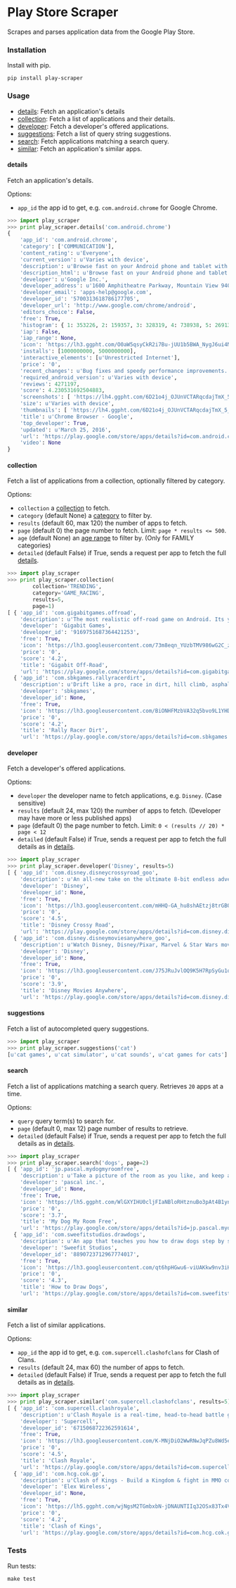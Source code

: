 # Play Store Scraper

Scrapes and parses application data from the Google Play Store.

### Installation

Install with pip.

```
pip install play-scraper
```

### Usage

* [details](#details): Fetch an application's details
* [collection](#collection): Fetch a list of applications and their details.
* [developer](#developer): Fetch a developer's offered applications.
* [suggestions](#suggestions): Fetch a list of query string suggestions.
* [search](#search): Fetch applications matching a search query.
* [similar](#similar): Fetch an application's similar apps.

#### details

Fetch an application's details.

Options:

* `app_id` the app id to get, e.g. `com.android.chrome` for Google Chrome.

```python
>>> import play_scraper
>>> print play_scraper.details('com.android.chrome')
{
    'app_id': 'com.android.chrome',
    'category': ['COMMUNICATION'],
    'content_rating': u'Everyone',
    'current_version': u'Varies with device',
    'description': u'Browse fast on your Android phone and tablet with the Google Chrome browser you love on desktop. Pick up where ...',
    'description_html': u'Browse fast on your Android phone and tablet with the Google Chrome browser you love on desktop. Pick up where you left off on your other devices with tab sync, search by voice, and save up to 50% of data usage while browsing. <br/>',
    'developer': u'Google Inc.',
    'developer_address': u'1600 Amphitheatre Parkway, Mountain View 94043',
    'developer_email': 'apps-help@google.com',
    'developer_id': '5700313618786177705',
    'developer_url': 'http://www.google.com/chrome/android',
    'editors_choice': False,
    'free': True,
    'histogram': { 1: 353226, 2: 159357, 3: 328319, 4: 738938, 5: 2691357},
    'iap': False,
    'iap_range': None,
    'icon': 'https://lh3.ggpht.com/O0aW5qsyCkR2i7Bu-jUU1b5BWA_NygJ6ui4MgaAvL7gfqvVWqkOBscDaq4pn-vkwByUx',
    'installs': [1000000000, 5000000000],
    'interactive_elements': [u'Unrestricted Internet'],
    'price': '0',
    'recent_changes': u'Bug fixes and speedy performance improvements.',
    'required_android_version': u'Varies with device',
    'reviews': 4271197,
    'score': 4.230531692504883,
    'screenshots': [ 'https://lh4.ggpht.com/6D21o4j_OJUnVCTARqcdajTmX_5_8UJtzVuN91smALZBuMq0p3MIvwZj2qofXeqmFIU=h900-rw', ...],
    'size': u'Varies with device',
    'thumbnails': [ 'https://lh4.ggpht.com/6D21o4j_OJUnVCTARqcdajTmX_5_8UJtzVuN91smALZBuMq0p3MIvwZj2qofXeqmFIU=h310-rw', ...],
    'title': u'Chrome Browser - Google',
    'top_developer': True,
    'updated': u'March 25, 2016',
    'url': 'https://play.google.com/store/apps/details?id=com.android.chrome',
    'video': None
}
```

#### collection

Fetch a list of applications from a collection, optionally filtered by category.

Options:

* `collection` a [collection](https://github.com/danieliu/play-scraper/blob/master/play_scraper/lists.py#L3) to fetch.
* `category` (default None) a [category](https://github.com/danieliu/play-scraper/blob/master/play_scraper/lists.py#L12) to filter by.
* `results` (default 60, max 120) the number of apps to fetch.
* `page` (default 0) the page number to fetch. Limit: `page * results <= 500`.
* `age` (default None) an [age range](https://github.com/danieliu/play-scraper/blob/master/play_scraper/lists.py#L67) to filter by. (Only for FAMILY categories)
* `detailed` (default False) if True, sends a request per app to fetch the full [details](#details).

```python
>>> import play_scraper
>>> print play_scraper.collection(
        collection='TRENDING',
        category='GAME_RACING',
        results=5,
        page=1)
[ { 'app_id': 'com.gigabitgames.offroad',
    'description': u'The most realistic off-road game on Android. Its your world, you conquer it.',
    'developer': 'Gigabit Games',
    'developer_id': '9169751687364421253',
    'free': True,
    'icon': 'https://lh3.googleusercontent.com/73m8eqn_YUzbTMV986wG2C_zd8_PNSR0GBxf_d6GKbBLa0gUA8OYy0dOP9PCKFYMyX0',
    'price': '0',
    'score': '4.2',
    'title': 'Gigabit Off-Road',
    'url': 'https://play.google.com/store/apps/details?id=com.gigabitgames.offroad'},
  { 'app_id': 'com.sbkgames.rallyracerdirt',
    'description': u'Drift like a pro, race in dirt, hill climb, asphalt drift, be a rally racer.',
    'developer': 'sbkgames',
    'developer_id': None,
    'free': True,
    'icon': 'https://lh3.googleusercontent.com/BiONHFMzbVA32q5bvo9L1YHD4Ss02VSF5IZxCqWgdULZp2rKmeaMpBWRwMd2XlvxLw',
    'price': '0',
    'score': '4.2',
    'title': 'Rally Racer Dirt',
    'url': 'https://play.google.com/store/apps/details?id=com.sbkgames.rallyracerdirt'}, ...]
```

#### developer

Fetch a developer's offered applications.

Options:

* `developer` the developer name to fetch applications, e.g. `Disney`. (Case sensitive)
* `results` (default 24, max 120) the number of apps to fetch. (Developer may have more or less published apps)
* `page` (default 0) the page number to fetch. Limit: `0 < (results // 20) * page < 12`
* `detailed` (default False) if True, sends a request per app to fetch the full details as in [details](#details).

```python
>>> import play_scraper
>>> print play_scraper.developer('Disney', results=5)
[ { 'app_id': 'com.disney.disneycrossyroad_goo',
    'description': u'An all-new take on the ultimate 8-bit endless adventure to cross the road!',
    'developer': 'Disney',
    'developer_id': None,
    'free': True,
    'icon': 'https://lh3.googleusercontent.com/mHHQ-GA_hu8shAEtzj8trGBOJK7dtMrmV4XXvjl49MQbIDHytb8kQenB4IaUB9NvYA',
    'price': '0',
    'score': '4.5',
    'title': 'Disney Crossy Road',
    'url': 'https://play.google.com/store/apps/details?id=com.disney.disneycrossyroad_goo'},
  { 'app_id': 'com.disney.disneymoviesanywhere_goo',
    'description': u'Watch Disney, Disney/Pixar, Marvel & Star Wars movies w/ Disney Movies Anywhere.',
    'developer': 'Disney',
    'developer_id': None,
    'free': True,
    'icon': 'https://lh3.googleusercontent.com/J75JRuJvlOQ9K5H7RpSyGu1q909Qy6GJs9RW51KlE2CvyfPX14SGG-HRGnsfDfIETfg',
    'price': '0',
    'score': '3.9',
    'title': 'Disney Movies Anywhere',
    'url': 'https://play.google.com/store/apps/details?id=com.disney.disneymoviesanywhere_goo'}, ...]
```

#### suggestions

Fetch a list of autocompleted query suggestions.

```python
>>> import play_scraper
>>> print play_scraper.suggestions('cat')
[u'cat games', u'cat simulator', u'cat sounds', u'cat games for cats']
```

#### search

Fetch a list of applications matching a search query. Retrieves `20` apps at a time.

Options:

* `query` query term(s) to search for.
* `page` (default 0, max 12) page number of results to retrieve.
* `detailed` (default False) if True, sends a request per app to fetch the full details as in [details](#details).

```python
>>> import play_scraper
>>> print play_scraper.search('dogs', page=2)
[ { 'app_id': 'jp.pascal.mydogmyroomfree',
    'description': u'Take a picture of the room as you like, and keep a cute puppy in your own room!!',
    'developer': 'pascal inc.',
    'developer_id': None,
    'free': True,
    'icon': 'https://lh5.ggpht.com/WlGXYIHU0cljFIaNBloRHtznuBo3pAt4B1ynnfiXPTsjoqKDfX5Rxo9U15iDZXuRZe32',
    'price': '0',
    'score': '3.7',
    'title': 'My Dog My Room Free',
    'url': 'https://play.google.com/store/apps/details?id=jp.pascal.mydogmyroomfree'},
  { 'app_id': 'com.sweefitstudios.drawdogs',
    'description': u'An app that teaches you how to draw dogs step by step',
    'developer': 'Sweefit Studios',
    'developer_id': '8890723712967774017',
    'free': True,
    'icon': 'https://lh3.googleusercontent.com/qt6hpHGwu6-viUAKkw9nv3iH_IQYMvBfHwc1X-TbcjOOgbqH67K6SJITi64FzBhQRKk',
    'price': '0',
    'score': '4.3',
    'title': 'How to Draw Dogs',
    'url': 'https://play.google.com/store/apps/details?id=com.sweefitstudios.drawdogs'}, ...]
```

#### similar

Fetch a list of similar applications.

Options:

* `app_id` the app id to get, e.g. `com.supercell.clashofclans` for Clash of Clans.
* `results` (default 24, max 60) the number of apps to fetch.
* `detailed` (default False) if True, sends a request per app to fetch the full details as in [details](#details).

```python
>>> import play_scraper
>>> print play_scraper.similar('com.supercell.clashofclans', results=5)
[ { 'app_id': 'com.supercell.clashroyale',
    'description': u'Clash Royale is a real-time, head-to-head battle game set in the Clash Universe.',
    'developer': 'Supercell',
    'developer_id': '6715068722362591614',
    'free': True,
    'icon': 'https://lh3.googleusercontent.com/K-MNjDiO2WwRNwJqPZu8Wd5eOmFEjLYkEEgjZlv35hTiua_VylRPb04Lig3YZXLERvI',
    'price': '0',
    'score': '4.5',
    'title': 'Clash Royale',
    'url': 'https://play.google.com/store/apps/details?id=com.supercell.clashroyale'},
  { 'app_id': 'com.hcg.cok.gp',
    'description': u'Clash of Kings - Build a Kingdom & fight in MMO combat to stand against the ages',
    'developer': 'Elex Wireless',
    'developer_id': None,
    'free': True,
    'icon': 'https://lh5.ggpht.com/wjNgsM2TGmbxbN-jDNAUNTIIq32OSx83Tx4Vl3jOudqzUEi1yTVCcMtnoGnZGGyXRA',
    'price': '0',
    'score': '4.2',
    'title': 'Clash of Kings',
    'url': 'https://play.google.com/store/apps/details?id=com.hcg.cok.gp'}, ...]
```

### Tests

Run tests:
```
make test
```
